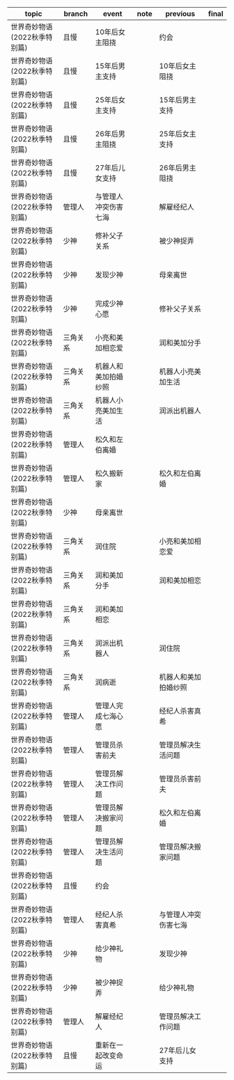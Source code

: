 | topic | branch | event | note | previous | final |
| ----- | ------ | ------| ---- | -------- | ----- |
| 世界奇妙物语(2022秋季特别篇) | 且慢 | 10年后女主阻挠 |  | 约会 |  |
| 世界奇妙物语(2022秋季特别篇) | 且慢 | 15年后男主支持 |  | 10年后女主阻挠 |  |
| 世界奇妙物语(2022秋季特别篇) | 且慢 | 25年后女主支持 |  | 15年后男主支持 |  |
| 世界奇妙物语(2022秋季特别篇) | 且慢 | 26年后男主阻挠 |  | 25年后女主支持 |  |
| 世界奇妙物语(2022秋季特别篇) | 且慢 | 27年后儿女支持 |  | 26年后男主阻挠 |  |
| 世界奇妙物语(2022秋季特别篇) | 管理人 | 与管理人冲突伤害七海 |  | 解雇经纪人 |  |
| 世界奇妙物语(2022秋季特别篇) | 少神 | 修补父子关系 |  | 被少神捉弄 |  |
| 世界奇妙物语(2022秋季特别篇) | 少神 | 发现少神 |  | 母亲离世 |  |
| 世界奇妙物语(2022秋季特别篇) | 少神 | 完成少神心愿 |  | 修补父子关系 |  |
| 世界奇妙物语(2022秋季特别篇) | 三角关系 | 小亮和美加相恋爱 |  | 润和美加分手 |  |
| 世界奇妙物语(2022秋季特别篇) | 三角关系 | 机器人和美加拍婚纱照 |  | 机器人小亮美加生活 |  |
| 世界奇妙物语(2022秋季特别篇) | 三角关系 | 机器人小亮美加生活 |  | 润派出机器人 |  |
| 世界奇妙物语(2022秋季特别篇) | 管理人 | 松久和左伯离婚 |  |  |  |
| 世界奇妙物语(2022秋季特别篇) | 管理人 | 松久搬新家 |  | 松久和左伯离婚 |  |
| 世界奇妙物语(2022秋季特别篇) | 少神 | 母亲离世 |  |  |  |
| 世界奇妙物语(2022秋季特别篇) | 三角关系 | 润住院 |  | 小亮和美加相恋爱 |  |
| 世界奇妙物语(2022秋季特别篇) | 三角关系 | 润和美加分手 |  | 润和美加相恋 |  |
| 世界奇妙物语(2022秋季特别篇) | 三角关系 | 润和美加相恋 |  |  |  |
| 世界奇妙物语(2022秋季特别篇) | 三角关系 | 润派出机器人 |  | 润住院 |  |
| 世界奇妙物语(2022秋季特别篇) | 三角关系 | 润病逝 |  | 机器人和美加拍婚纱照 |  |
| 世界奇妙物语(2022秋季特别篇) | 管理人 | 管理人完成七海心愿 |  | 经纪人杀害真希 |  |
| 世界奇妙物语(2022秋季特别篇) | 管理人 | 管理员杀害前夫 |  | 管理员解决生活问题 |  |
| 世界奇妙物语(2022秋季特别篇) | 管理人 | 管理员解决工作问题 |  | 管理员杀害前夫 |  |
| 世界奇妙物语(2022秋季特别篇) | 管理人 | 管理员解决搬家问题 |  | 松久和左伯离婚 |  |
| 世界奇妙物语(2022秋季特别篇) | 管理人 | 管理员解决生活问题 |  | 管理员解决搬家问题 |  |
| 世界奇妙物语(2022秋季特别篇) | 且慢 | 约会 |  |  |  |
| 世界奇妙物语(2022秋季特别篇) | 管理人 | 经纪人杀害真希 |  | 与管理人冲突伤害七海 |  |
| 世界奇妙物语(2022秋季特别篇) | 少神 | 给少神礼物 |  | 发现少神 |  |
| 世界奇妙物语(2022秋季特别篇) | 少神 | 被少神捉弄 |  | 给少神礼物 |  |
| 世界奇妙物语(2022秋季特别篇) | 管理人 | 解雇经纪人 |  | 管理员解决工作问题 |  |
| 世界奇妙物语(2022秋季特别篇) | 且慢 | 重新在一起改变命运 |  | 27年后儿女支持 |  |
